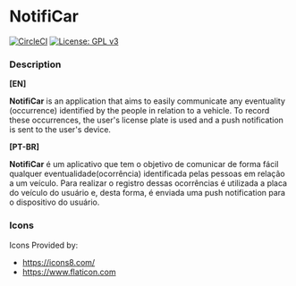 # NotifiCar
[![CircleCI](https://circleci.com/gh/NotifiCar/NotifiCar.svg?style=shield)](https://circleci.com/gh/NotifiCar/NotifiCar) [![License: GPL v3](https://img.shields.io/badge/License-GPL%20v3-blue.svg)](https://www.gnu.org/licenses/gpl-3.0)

### Description

**[EN]**

**NotifiCar** is an application that aims to easily communicate any eventuality (occurrence) identified by the people in relation to a vehicle. To record these occurrences, the user's license plate is used and a push notification is sent to the user's device.

**[PT-BR]**

**NotifiCar** é um aplicativo que tem o objetivo de comunicar de forma fácil qualquer eventualidade(ocorrência) identificada pelas pessoas em relação a um veículo. Para realizar o registro dessas ocorrências é utilizada a placa do veículo do usuário e, desta forma, é enviada uma push notification para o dispositivo do usuário.

### Icons

Icons Provided by:
- https://icons8.com/
- https://www.flaticon.com
